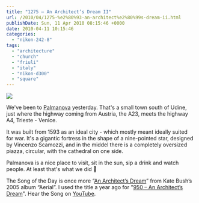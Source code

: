 ```yaml
---
title: "1275 – An Architect’s Dream II"
url: /2010/04/1275-%e2%80%93-an-architect%e2%80%99s-dream-ii.html
publishDate: Sun, 11 Apr 2010 08:15:46 +0000
date: 2010-04-11 10:15:46
categories: 
  - "nikon-242-8"
tags: 
  - "architecture"
  - "church"
  - "friuli"
  - "italy"
  - "nikon-d300"
  - "square"
---
```

<a target="_blank" href="https://d25zfm9zpd7gm5.cloudfront.net/1200x1200/2010/20100410_153903_ps.jpg"><img src="https://d25zfm9zpd7gm5.cloudfront.net/0600x0600/2010/20100410_153903_ps.jpg" /></a>

We've been to <a target="_blank" href="http://en.wikipedia.org/wiki/Palmanova">Palmanova</a> yesterday. That's a small town south of Udine, just where the highway coming from Austria, the A23, meets the highway A4, Trieste - Venice.

It was built from 1593 as an ideal city - which mostly meant ideally suited for war. It's a gigantic fortress in the shape of a nine-pointed star, designed by Vincenzo Scamozzi, and in the middel there is a completely oversized piazza, circular, with the cathedral on one side.

Palmanova is a nice place to visit, sit in the sun, sip a drink and watch people. At least that's what we did 🙂

 The Song of the Day is once more “<a target="_blank" href="http://www.lyricsmode.com/lyrics/k/kate_bush/an_architects_dream.html">An Architect’s Dream</a>” from Kate Bush’s 2005 album “Aerial”. I used the title a year ago for "<a target="_blank" href="/2009/05/950-architects-dream.html">950 – An Architect’s Dream</a>". Hear the Song on <a target="_blank" href="http://www.youtube.com/watch?v=JTQuXr0pDuw">YouTube</a>. 

